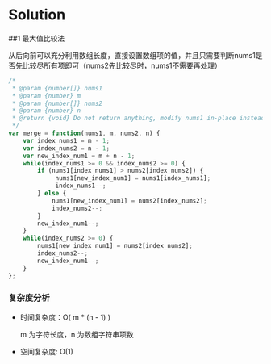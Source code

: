 # Solution

##1 最大值比较法

从后向前可以充分利用数组长度，直接设置数组项的值，并且只需要判断nums1是否先比较尽所有项即可（nums2先比较尽时，nums1不需要再处理）

```js
/*
 * @param {number[]} nums1
 * @param {number} m
 * @param {number[]} nums2
 * @param {number} n
 * @return {void} Do not return anything, modify nums1 in-place instead.
 */
var merge = function(nums1, m, nums2, n) {
    var index_nums1 = m - 1;
    var index_nums2 = n - 1;
    var new_index_num1 = m + n - 1;
    while(index_nums1 >= 0 && index_nums2 >= 0) {
        if (nums1[index_nums1] > nums2[index_nums2]) {
             nums1[new_index_num1] = nums1[index_nums1];
             index_nums1--;
        } else {
            nums1[new_index_num1] = nums2[index_nums2];
            index_nums2--;
        }
        new_index_num1--;
    }
    while(index_nums2 >= 0) {
        nums1[new_index_num1] = nums2[index_nums2];
        index_nums2--;
        new_index_num1--;
    }
};
```
### 复杂度分析

* 时间复杂度：O( m * (n - 1) )

  m 为字符长度，n 为数组字符串项数
  
* 空间复杂度: O(1)

